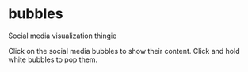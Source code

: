 bubbles
=======

Social media visualization thingie

Click on the social media bubbles to show their content.
Click and hold white bubbles to pop them.